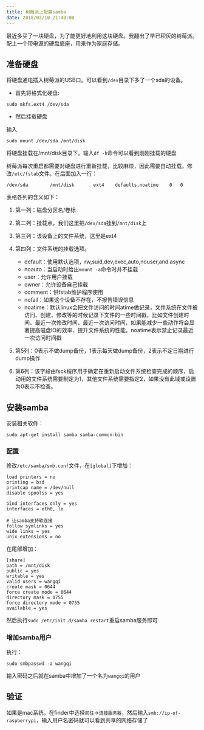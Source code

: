 ```yaml
---
title: 树莓派上配置samba
date: 2018/03/10 21:40:00
---
```


最近多买了一块硬盘，为了能更好地利用这块硬盘。我翻出了早已积灰的树莓派。配上一个带电源的硬盘底座，用来作为家庭存储。
<!-- more -->
## 准备硬盘

将硬盘通电插入树莓派的USB口。可以看到`/dev`目录下多了一个sda的设备。

- 首先将格式化硬盘:

```
sudo mkfs.ext4 /dev/sda
```

- 然后挂载硬盘

输入

```
sudo mount /dev/sda /mnt/disk
```

将硬盘挂载在/mnt/disk目录下。输入`df -h`命令可以看到刚刚挂载的硬盘

树莓派每次重启都需要对硬盘进行重新挂载，比较麻烦，因此需要自动挂载。修改`/etc/fstab`文件。在后面加入一行：

```
/dev/sda        /mnt/disk       ext4    defaults,noatime    0   0
```

表格各列的含义如下：

1. 第一列：磁盘分区名/卷标
2. 第二列：挂载点，我们这里把`/dev/sda`挂到`/mnt/disk`上
3. 第三列：该设备上的文件系统，这里是ext4
4. 第四列：文件系统的挂载选项。    

    - default：使用默认选项，rw,suid,dev,exec,auto,nouser,and async
    - noauto：当启动时给出`mount -a`命令时并不挂载
    - user：允许用户挂载
    - owner：允许设备自己挂载
    - comment：供fstab维护程序使用
    - nofail：如果这个设备不存在，不报告错误信息
    - noatime：默认linux会把文件访问的时间atime做记录，文件系统在文件被访问、创建、修改等的时候记录下文件的一些时间戳，比如文件创建时间、最近一次修改时间、最近一次访问时间，如果能减少一些动作将会显著提高磁盘IO的效率、提升文件系统的性能。noatime表示禁止记录最近一次访问时间戳

5. 第5列：0表示不做dump备份，1表示每天做dump备份，2表示不定日期进行dump操作
6. 第6列：该字段由fsck程序用于确定在重新启动文件系统检查完成的顺序，启动用的文件系统需要制定为1，其他文件系统需要指定2，如果没有此域或设置为0表示不检查。

## 安装samba

安装相关软件：

```
sudo apt-get install samba samba-common-bin
```

### 配置

修改`/etc/samba/smb.conf`文件，在`[global]`下增加：

```
load printers = no
printing = bsd
printcap name = /dev/null
disable spoolss = yes

bind interfaces only = yes
interfaces = eth0, lo

# 让samba支持软连接
follow symlinks = yes
wide links = yes
unix extensions = no
```

在尾部增加：

```
[share]
path = /mnt/disk
public = yes
writable = yes
valid users = wangqi
create mask = 0644
force create mode = 0644
directory mask = 0755
force directory mode = 0755
available = yes
```

然后执行`sudo /etc/init.d/samba restart`重启samba服务即可

### 增加samba用户

执行：

```
sudo smbpasswd -a wangqi
```

输入密码之后就在samba中增加了一个名为`wangqi`的用户

## 验证

如果是mac系统，在finder中选择`前往`->`连接服务器`，然后输入`smb://ip-of-raspberrypi`，输入用户名密码就可以看到共享的网络存储了


